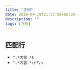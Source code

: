 ```yaml
---
title: "正则"
date: 2019-04-19T21:37:58+05:30
description: ""
tags: [正则]
---
```


## 匹配行
- `^.*内容.*$`
- `^.*内容.*\r?\n`
